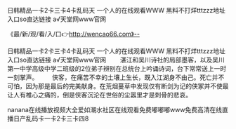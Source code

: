 日韩精品一卡2卡三卡4卡乱码天
一个人的在线观看WWW
黑料不打烊tttzzz地址入口so直达链接
а√天堂网www官网


《最/新/观/看/入/口👉http://wencao66.com》--

日韩精品一卡2卡三卡4卡乱码天
一个人的在线观看WWW
黑料不打烊tttzzz地址入口so直达链接
а√天堂网www官网
　　湛江和吴川诗社的局部墨客，以及吴川第一中学高级中学二班级的2位弟子辨别在总统台上吟诵诗词，台下常常送上一时一刻掌声。
　　侠客，在痛苦不幸的土壤上生长，既入江湖身不由己。死亡并不可怕，因为那是最后的完美献身。在荒烟蔓草中发现仅有断剑为记的侠冢并不使最让人有椎心之痛的，倒是侠客沉沦在世俗的尘嚣里才是刺骨的悲哀。





nanana在线播放视频大全爱如潮水社区在线观看免费嘟嘟嘟www免费高清在线直播日产乱码卡一卡2卡三卡四8
